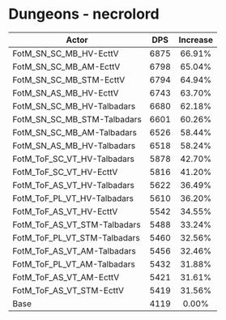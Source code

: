 # Dungeons - necrolord
| Actor | DPS | Increase |
|---|:---:|:---:|
|FotM_SN_SC_MB_HV-EcttV|6875|66.91%|
|FotM_SN_SC_MB_AM-EcttV|6798|65.04%|
|FotM_SN_SC_MB_STM-EcttV|6794|64.94%|
|FotM_SN_AS_MB_HV-EcttV|6743|63.70%|
|FotM_SN_SC_MB_HV-Talbadars|6680|62.18%|
|FotM_SN_SC_MB_STM-Talbadars|6601|60.26%|
|FotM_SN_SC_MB_AM-Talbadars|6526|58.44%|
|FotM_SN_AS_MB_HV-Talbadars|6518|58.24%|
|FotM_ToF_SC_VT_HV-Talbadars|5878|42.70%|
|FotM_ToF_SC_VT_HV-EcttV|5816|41.20%|
|FotM_ToF_AS_VT_HV-Talbadars|5622|36.49%|
|FotM_ToF_PL_VT_HV-Talbadars|5610|36.20%|
|FotM_ToF_AS_VT_HV-EcttV|5542|34.55%|
|FotM_ToF_AS_VT_STM-Talbadars|5488|33.24%|
|FotM_ToF_PL_VT_STM-Talbadars|5460|32.56%|
|FotM_ToF_AS_VT_AM-Talbadars|5456|32.46%|
|FotM_ToF_PL_VT_AM-Talbadars|5432|31.88%|
|FotM_ToF_AS_VT_AM-EcttV|5421|31.61%|
|FotM_ToF_AS_VT_STM-EcttV|5419|31.56%|
|Base|4119|0.00%|
